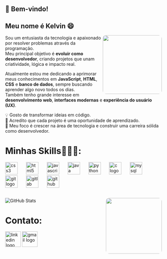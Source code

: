 <h2 align="left">👋 Bem-vindo!

## Meu nome é Kelvin 😄

<img align="right" height="190" style="border-radius:10px;" src="https://media3.giphy.com/media/v1.Y2lkPTc5MGI3NjExODJ1aGNjbHQzdW90aHZ4NDhkMW90cmE1eHV3emJoeHNyZW80MXR0dSZlcD12MV9pbnRlcm5hbF9naWZfYnlfaWQmY3Q9Zw/bGgsc5mWoryfgKBx1u/giphy.gif" />

Sou um entusiasta da tecnologia e apaixonado por resolver problemas através da programação.  
Meu principal objetivo é **evoluir como desenvolvedor**, criando projetos que unam criatividade, lógica e impacto real.  

Atualmente estou me dedicando a aprimorar meus conhecimentos em **JavaScript**, **HTML**, **CSS** e **banco de dados**, sempre buscando aprender algo novo todos os dias.  
Também tenho grande interesse em **desenvolvimento web**, **interfaces modernas** e **experiência do usuário (UX)**.  

💡 Gosto de transformar ideias em código.  
🚀 Acredito que cada projeto é uma oportunidade de aprendizado.  
🎯 Meu foco é crescer na área de tecnologia e construir uma carreira sólida como desenvolvedor.  

</h2>

<div align="left">
  <h1> Minhas Skills👨🏽‍💻: </h1>
  <img src="https://cdn.jsdelivr.net/gh/devicons/devicon/icons/css3/css3-original.svg" height="40" alt="css3 logo"  />
  <img width="19" />
  <img src="https://cdn.jsdelivr.net/gh/devicons/devicon/icons/html5/html5-original.svg" height="40" alt="html5 logo"  />
  <img width="19" />
  <img src="https://cdn.jsdelivr.net/gh/devicons/devicon/icons/javascript/javascript-original.svg" height="40" alt="javascript logo"  />
  <img width="19" />
  <img src="https://cdn.jsdelivr.net/gh/devicons/devicon/icons/java/java-original.svg" height="40" alt="java logo"  />
  <img width="19" />
  <img src="https://cdn.jsdelivr.net/gh/devicons/devicon/icons/python/python-original.svg" height="40" alt="python logo"  />
  <img width="19" />
  <img src="https://cdn.jsdelivr.net/gh/devicons/devicon/icons/c/c-original.svg" height="40" alt="c logo"  />
  <img width="19" />
  <img src="https://cdn.jsdelivr.net/gh/devicons/devicon/icons/mysql/mysql-original.svg" height="40" alt="mysql logo"  />
  <img width="19" />
  <img src="https://cdn.jsdelivr.net/gh/devicons/devicon/icons/git/git-original.svg" height="40" alt="git logo"  />
  <img width="19" />
  <img src="https://cdn.jsdelivr.net/gh/devicons/devicon/icons/gitlab/gitlab-original.svg" height="40" alt="gitlab logo"  />
  <img width="19" />
  <img src="https://cdn.jsdelivr.net/gh/devicons/devicon/icons/github/github-original.svg" height="40" alt="github logo"  />
</div>

##

<img align="right" height="180" style="border-radius:10px;" src="https://media0.giphy.com/media/v1.Y2lkPTc5MGI3NjExbnRzdWljcGVzM2FyMjJwMGx5bXhtbXhlZDBoYjh0bHl1MWkyNGg5NyZlcD12MV9pbnRlcm5hbF9naWZfYnlfaWQmY3Q9Zw/RbDKaczqWovIugyJmW/giphy.gif" />

![GitHub Stats](https://github-readme-stats.vercel.app/api?username=Kelvin-melo06&show_icons=true&count_private=true&theme=radical)


<div align="left">
  <h1>Contato:</h1>
  <img src="https://img.shields.io/static/v1?message=LinkedIn&logo=linkedin&label=&color=0077B5&logoColor=white&labelColor=&style=for-the-badge" height="50" alt="linkedin logo"  />
  <img src="https://img.shields.io/static/v1?message=Gmail&logo=gmail&label=&color=D14836&logoColor=white&labelColor=&style=for-the-badge" height="50" alt="gmail logo"  />
</div>


